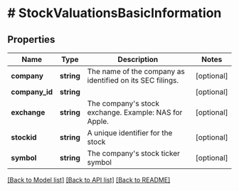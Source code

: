 # # StockValuationsBasicInformation

## Properties

Name | Type | Description | Notes
------------ | ------------- | ------------- | -------------
**company** | **string** | The name of the company as identified on its SEC filings. | [optional]
**company_id** | **string** |  | [optional]
**exchange** | **string** | The company&#39;s stock exchange. Example: NAS for Apple. | [optional]
**stockid** | **string** | A unique identifier for the stock | [optional]
**symbol** | **string** | The company&#39;s stock ticker symbol | [optional]

[[Back to Model list]](../../README.md#models) [[Back to API list]](../../README.md#endpoints) [[Back to README]](../../README.md)
